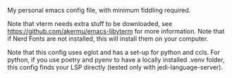 My personal emacs config file, with minimum fiddling required.

Note that vterm needs extra stuff to be downloaded, see https://github.com/akermu/emacs-libvterm for more information.
Note that if Nerd Fonts are not installed, this will install them on your computer.

Note that this config uses eglot and has a set-up for python and ccls. For python, if you use poetry and pyenv to have a locally installed .venv folder, this config finds your LSP directly (tested only with jedi-language-server).
